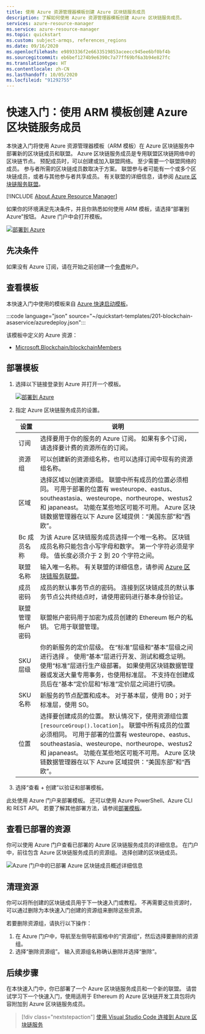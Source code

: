 ```yaml
---
title: 使用 Azure 资源管理器模板创建 Azure 区块链服务成员
description: 了解如何使用 Azure 资源管理器模板创建 Azure 区块链服务成员。
services: azure-resource-manager
ms.service: azure-resource-manager
ms.topic: quickstart
ms.custom: subject-armqs, references_regions
ms.date: 09/16/2020
ms.openlocfilehash: e9893336f2e6633519853aceecc945ee6bf0bf4b
ms.sourcegitcommit: eb6bef1274b9e6390c7a77ff69bf6a3b94e827fc
ms.translationtype: HT
ms.contentlocale: zh-CN
ms.lasthandoff: 10/05/2020
ms.locfileid: "91292755"
---
```

# <a name="quickstart-create-an-azure-blockchain-service-member-using-an-arm-template"></a>快速入门：使用 ARM 模板创建 Azure 区块链服务成员

本快速入门将使用 Azure 资源管理器模板（ARM 模板）在 Azure 区块链服务中部署新的区块链成员和联盟。 Azure 区块链服务成员是专用联盟区块链网络中的区块链节点。 预配成员时，可以创建或加入联盟网络。 至少需要一个联盟网络的成员。 参与者所需的区块链成员数取决于方案。 联盟参与者可能有一个或多个区块链成员，或者与其他参与者共享成员。 有关联盟的详细信息，请参阅 [Azure 区块链服务联盟](consortium.md)。

[!INCLUDE [About Azure Resource Manager](../../../includes/resource-manager-quickstart-introduction.md)]

如果你的环境满足先决条件，并且你熟悉如何使用 ARM 模板，请选择“部署到 Azure”按钮。 Azure 门户中会打开模板。

[![部署到 Azure](../../media/template-deployments/deploy-to-azure.svg)](https://portal.azure.com/#create/Microsoft.Template/uri/https%3A%2F%2Fraw.githubusercontent.com%2FAzure%2Fazure-quickstart-templates%2Fmaster%2F201-blockchain-asaservice%2Fazuredeploy.json)

## <a name="prerequisites"></a>先决条件

如果没有 Azure 订阅，请在开始之前创建一个[免费](https://azure.microsoft.com/free/)帐户。

## <a name="review-the-template"></a>查看模板

本快速入门中使用的模板来自 [Azure 快速启动模板](https://azure.microsoft.com/resources/templates/201-blockchain-asaservice/)。

:::code language="json" source="~/quickstart-templates/201-blockchain-asaservice/azuredeploy.json":::

该模板中定义的 Azure 资源：

* [Microsoft.Blockchain/blockchainMembers](/azure/templates/microsoft.blockchain/blockchainmembers)

## <a name="deploy-the-template"></a>部署模板

1. 选择以下链接登录到 Azure 并打开一个模板。

    [![部署到 Azure](../../media/template-deployments/deploy-to-azure.svg)](https://portal.azure.com/#create/Microsoft.Template/uri/https%3A%2F%2Fraw.githubusercontent.com%2FAzure%2Fazure-quickstart-templates%2Fmaster%2F201-blockchain-asaservice%2Fazuredeploy.json)

1. 指定 Azure 区块链服务成员的设置。

    设置 | 说明
    --------|------------
    订阅 | 选择要用于你的服务的 Azure 订阅。 如果有多个订阅，请选择要计费的资源所在的订阅。
    资源组 | 可以创建新的资源组名称，也可以选择订阅中现有的资源组名称。
    区域 | 选择区域以创建资源组。 联盟中所有成员的位置必须相同。 可用于部署的位置有 westeurope、eastus、southeastasia、westeurope、northeurope、westus2 和 japaneast。 功能在某些地区可能不可用。 Azure 区块链数据管理器在以下 Azure 区域提供：“美国东部”和“西欧”。
    Bc 成员名称 | 为该 Azure 区块链服务成员选择一个唯一名称。 区块链成员名称只能包含小写字母和数字。 第一个字符必须是字母。 值长度必须介于 2 到 20 个字符之间。
    联盟名称 | 输入唯一名称。 有关联盟的详细信息，请参阅 [Azure 区块链服务联盟](consortium.md)。
    成员密码 | 成员的默认事务节点的密码。 连接到区块链成员的默认事务节点公共终结点时，请使用密码进行基本身份验证。
    联盟管理帐户密码 | 联盟帐户密码用于加密为成员创建的 Ethereum 帐户的私钥。 它用于联盟管理。
    SKU 层级 | 你的新服务的定价层级。 在“标准”层级和“基本”层级之间进行选择 。 使用“基本”层进行开发、测试和概念证明。 使用“标准”层进行生产级部署。 如果使用区块链数据管理器或发送大量专用事务，也使用标准层。 不支持在创建成员后在“基本”定价层和“标准”定价层之间进行切换。
    SKU 名称 | 新服务的节点配置和成本。 对于基本层，使用 B0；对于标准层，使用 S0。
    位置 | 选择要创建成员的位置。 默认情况下，使用资源组位置 `[resourceGroup().location]`。 联盟中所有成员的位置必须相同。 可用于部署的位置有 westeurope、eastus、southeastasia、westeurope、northeurope、westus2 和 japaneast。 功能在某些地区可能不可用。 Azure 区块链数据管理器在以下 Azure 区域提供：“美国东部”和“西欧”。

1. 选择“查看 + 创建”以验证和部署模板。

  此处使用 Azure 门户来部署模板。 还可以使用 Azure PowerShell、Azure CLI 和 REST API。 若要了解其他部署方法，请参阅[部署模板](../../azure-resource-manager/templates/deploy-powershell.md)。

## <a name="review-deployed-resources"></a>查看已部署的资源

你可以使用 Azure 门户查看已部署的 Azure 区块链服务成员的详细信息。 在门户中，前往包含 Azure 区块链服务成员的资源组。 选择创建的区块链成员。

![Azure 门户中的已部署 Azure 区块链成员概述详细信息](./media/create-member-template/deployed-member.png)

## <a name="clean-up-resources"></a>清理资源

你可以将所创建的区块链成员用于下一快速入门或教程。 不再需要这些资源时，可以通过删除为本快速入门创建的资源组来删除这些资源。

若要删除资源组，请执行以下操作：

1. 在 Azure 门户中，导航至左侧导航窗格中的“资源组”，然后选择要删除的资源组。
2. 选择“删除资源组”。 输入资源组名称确认删除并选择“删除”。

## <a name="next-steps"></a>后续步骤

在本快速入门中，你已部署了一个 Azure 区块链服务成员和一个新的联盟。 请尝试学习下一个快速入门，使用适用于 Ethereum 的 Azure 区块链开发工具包将内容附加到 Azure 区块链服务成员。

> [!div class="nextstepaction"]
> [使用 Visual Studio Code 连接到 Azure 区块链服务](connect-vscode.md)